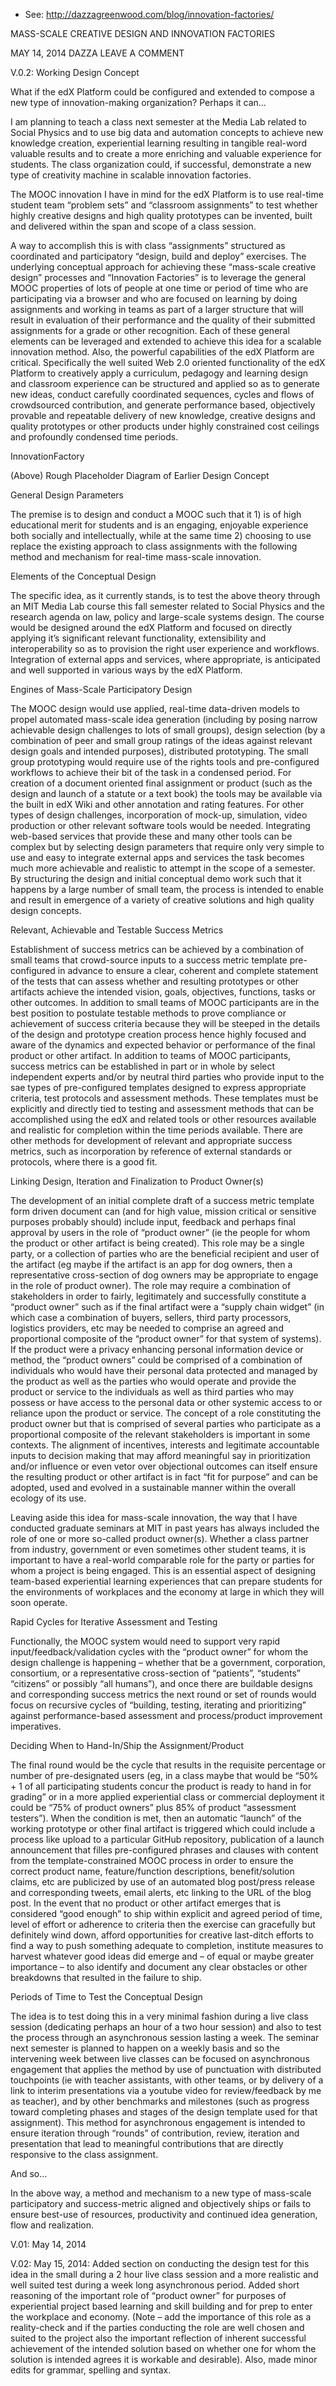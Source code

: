 * See: http://dazzagreenwood.com/blog/innovation-factories/

MASS-SCALE CREATIVE DESIGN AND INNOVATION FACTORIES  

MAY 14, 2014 DAZZA	 LEAVE A COMMENT  

V.0.2: Working Design Concept

What if the edX Platform could be configured and extended to compose a new type of innovation-making organization?  Perhaps it can…

I am planning to teach a class next semester at the Media Lab related to Social Physics and to use big data and automation concepts to achieve new knowledge creation, experiential learning resulting in tangible real-word valuable results and to create a more enriching and valuable experience for students.   The class organization could, if successful, demonstrate a new type of creativity machine in scalable innovation factories.

The MOOC innovation I have in mind for the edX Platform is to use real-time student team “problem sets” and “classroom assignments” to test whether highly creative designs and high quality prototypes can be invented, built and delivered within the span and scope of a class session.

A way to accomplish this is with class “assignments” structured as coordinated and participatory “design, build and deploy” exercises.  The underlying conceptual approach for achieving these “mass-scale creative design” processes and “Innovation Factories” is to leverage the general MOOC properties of lots of people at one time or period of time who are participating via a browser and who are focused on learning by doing assignments and working in teams as part of a larger structure that will result in evaluation of their performance and the quality of their submitted assignments for a grade or other recognition.  Each of these general elements can be leveraged and extended to achieve this idea for a scalable innovation method.  Also, the powerful capabilities of the edX Platform are critical.  Specifically the well suited Web 2.0 oriented functionality of the edX Platform to creatively apply a curriculum, pedagogy and learning design and classroom experience  can be structured and applied so as to generate new ideas, conduct carefully coordinated sequences, cycles and flows of crowdsourced contribution, and generate performance based, objectively provable and repeatable delivery of new knowledge, creative designs and quality prototypes or other products under highly constrained cost ceilings and profoundly condensed time periods.

InnovationFactory

(Above) Rough Placeholder Diagram of Earlier Design Concept

General Design Parameters

The premise is to design and conduct a MOOC such that it 1) is  of high educational merit for students and is an engaging, enjoyable experience both socially and intellectually, while at the same time 2) choosing to use replace the existing approach to class assignments with the following method and mechanism for real-time mass-scale innovation.

Elements of the Conceptual Design 

The specific idea, as it currently stands, is to test the above theory through an MIT Media Lab course this fall semester related to Social Physics and the research agenda on law, policy and large-scale systems design.  The course would be designed around the edX Platform and focused on directly applying it’s significant relevant functionality, extensibility and interoperability so as to provision the right user experience and workflows.  Integration of external apps and services, where appropriate, is anticipated and well supported in various ways by the edX Platform.

Engines of Mass-Scale Participatory Design

The MOOC design would use applied, real-time data-driven models to propel automated mass-scale idea generation (including by posing narrow achievable design challenges to lots of small groups), design selection (by a combination of peer and small group ratings of the ideas against relevant design goals and intended purposes), distributed prototyping.  The small group prototyping would require use of the rights tools and pre-configured workflows to achieve their bit of the task in a condensed period.  For creation of a document oriented final assignment or product (such as the design and launch of a statute or a text book) the tools may be available via the built in edX Wiki and other annotation and rating features.  For other types of design challenges, incorporation of mock-up, simulation, video production or other relevant software tools would be needed.  Integrating web-based services that provide these and many other tools can be complex but by selecting design parameters that require only very simple to use and easy to integrate external apps and services the task becomes much more achievable and realistic to attempt in the scope of a semester.  By structuring the design and initial conceptual demo work such that it happens by a large number of small team, the process is intended to enable and result in emergence of a variety of creative solutions and high quality design concepts.

Relevant, Achievable and Testable Success Metrics

Establishment of success metrics can be achieved by a combination of small teams that crowd-source inputs to a success metric template pre-configured in advance to ensure a clear, coherent and complete statement of the tests that can assess whether and resulting prototypes or other artifacts achieve the intended vision,  goals, objectives, functions, tasks or other outcomes.  In addition to small teams of MOOC participants are in the best position to postulate testable methods to prove compliance or achievement of success criteria because they will be steeped in the details of the design and prototype creation process hence highly focused and aware of the dynamics and expected behavior or performance of the final product or other artifact.  In addition to teams of MOOC participants, success metrics can be established in part or in whole by select independent experts and/or by  neutral third parties who provide input to the sae types of pre-configured templates designed to express appropriate criteria, test protocols and assessment methods.  These templates must be explicitly and directly tied to testing and assessment methods that can be accomplished using the edX and related tools or other resources available and realistic for completion within the time periods available.  There are other methods for development of relevant and appropriate success metrics, such as incorporation by reference of external standards or protocols, where there is a good fit.

Linking Design, Iteration and Finalization to Product Owner(s)

The development of an initial complete draft of a success metric template form driven document can (and for high value, mission critical or sensitive purposes probably should) include input, feedback and perhaps final approval by users in the role of “product owner” (ie the people for whom the product or other artifact is being created).  This role may be a single party, or a collection of parties who are the beneficial recipient and user of the artifact (eg maybe if the artifact is an app for dog owners, then a representative cross-section of dog owners may be appropriate to engage in the role of product owner).  The role may require a combination of stakeholders in order to fairly, legitimately and successfully constitute a “product owner” such as if the final artifact were a “supply chain widget” (in which case a combination of buyers, sellers, third party processors, logistics providers, etc may be needed to comprise an agreed and proportional composite of the “product owner” for that system of systems).  If the product were a privacy enhancing personal information device or method, the “product owners” could be comprised of a combination of individuals who would have their personal data protected and managed by the product as well as the parties who would operate and provide the product or service to the individuals as well as third parties who may possess or have access to the personal data or other systemic access to or reliance upon the product or service.  The concept of a role constituting the product owner but that is comprised of several parties who participate as a proportional composite of the relevant stakeholders is important in some contexts.  The alignment of incentives, interests and legitimate accountable inputs to decision making that may afford meaningful say in prioritization and/or influence or even vetor over objectional outcomes can itself ensure the resulting product or other artifact is in fact “fit for purpose” and can be adopted, used and evolved in a sustainable manner within the overall ecology of its use.

Leaving aside this idea for mass-scale innovation, the way that I have conducted graduate seminars at MIT in past years has always included the role of one or more so-called product owner(s).  Whether a class partner from industry, government or even sometimes other student teams, it is important to have a real-world comparable role for the party or parties for whom a project is being engaged.  This is an essential aspect of designing team-based experiential learning experiences that can prepare students for the environments of workplaces and the economy at large in which they will soon operate.

Rapid Cycles for Iterative Assessment and Testing

Functionally, the MOOC system would need to support very rapid input/feedback/validation cycles with the “product owner” for whom the design challenge is happening – whether that be a government, corporation, consortium, or a representative cross-section of “patients”, “students” “citizens” or possibly “all humans”), and once there are buildable designs and corresponding success metrics the next round or set of rounds would focus on recursive cycles of “building, testing, iterating and prioritizing” against performance-based assessment and process/product improvement imperatives.

Deciding When to Hand-In/Ship the Assignment/Product

The final round would be the cycle that results in the requisite percentage or number of pre-designated users (eg, in a class maybe that would be “50% + 1 of all participating students concur the product is ready to hand in for grading” or in a more applied experiential class or commercial deployment it could be “75% of product owners” plus 85% of product “assessment testers”).  When the condition is met, then an automatic “launch” of the working prototype or other final artifact is triggered which could include a process like upload to a particular GitHub repository, publication of a launch announcement that filles pre-configured phrases and clauses with content from the template-constrained MOOC process in order to ensure the correct product name, feature/function descriptions, benefit/solution claims, etc are publicized by use of an automated blog post/press release and corresponding tweets, email alerts, etc linking to the URL of the blog post.  In the event that no product or other artifact emerges that is considered “good enough” to ship within explicit and agreed period of time, level of effort or adherence to criteria then the exercise can gracefully but definitely wind down, afford opportunities for creative last-ditch efforts to find a way to push something adequate to completion, institute measures to harvest whatever good ideas did emerge and – of equal or maybe greater importance – to also identify and document any clear obstacles  or other breakdowns that resulted in the failure to ship.

Periods of Time to Test the Conceptual Design

The idea is to test doing this in a very minimal fashion during a live class session (dedicating perhaps an hour of a two hour session) and also to test the process through an asynchronous session lasting a week.  The seminar next semester is planned to happen on a weekly basis and so the intervening week between live classes can be focused on asynchronous engagement that applies the method by use of punctuation with distributed touchpoints (ie with teacher assistants, with other teams, or by delivery of a link to interim presentations via a youtube video for review/feedback by me as teacher), and by other benchmarks and milestones (such as progress toward completing phases and stages of the design template used for that assignment).  This method for asynchronous engagement is intended to ensure iteration through “rounds” of contribution, review, iteration and presentation that lead to meaningful contributions that are directly responsive to the class assignment.

And so…

In the above way, a method and mechanism to a new type of mass-scale participatory and success-metric aligned and objectively ships or fails to ensure best-use of resources, productivity and continued idea generation, flow and realization.

V.01: May 14, 2014

V.02: May 15, 2014: Added section on conducting the design test for this idea in the small during a 2 hour live class session and a more realistic and well suited test during a week long asynchronous period.  Added short reasoning of the important role of “product owner” for purposes of experiential project based learning and skill building and for prep to enter the workplace and economy.  (Note – add the importance of this role as a reality-check and if the parties conducting the role are well chosen and suited to the project also the important reflection of inherent successful achievement of the intended solution based on whether one for whom the solution is intended agrees it is workable and desirable).  Also, made minor edits for grammar, spelling and syntax.
